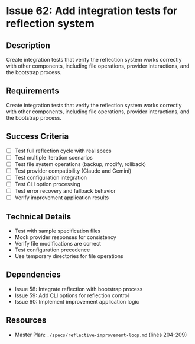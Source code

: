 # Issue 62: Add integration tests for reflection system

## Description
Create integration tests that verify the reflection system works correctly with other components, including file operations, provider interactions, and the bootstrap process.

## Requirements

Create integration tests that verify the reflection system works correctly with other components, including file operations, provider interactions, and the bootstrap process.

## Success Criteria
- [ ] Test full reflection cycle with real specs
- [ ] Test multiple iteration scenarios
- [ ] Test file system operations (backup, modify, rollback)
- [ ] Test provider compatibility (Claude and Gemini)
- [ ] Test configuration integration
- [ ] Test CLI option processing
- [ ] Test error recovery and fallback behavior
- [ ] Verify improvement application results

## Technical Details
- Test with sample specification files
- Mock provider responses for consistency
- Verify file modifications are correct
- Test configuration precedence
- Use temporary directories for file operations

## Dependencies
- Issue 58: Integrate reflection with bootstrap process
- Issue 59: Add CLI options for reflection control
- Issue 60: Implement improvement application logic

## Resources
- Master Plan: `./specs/reflective-improvement-loop.md` (lines 204-209)
